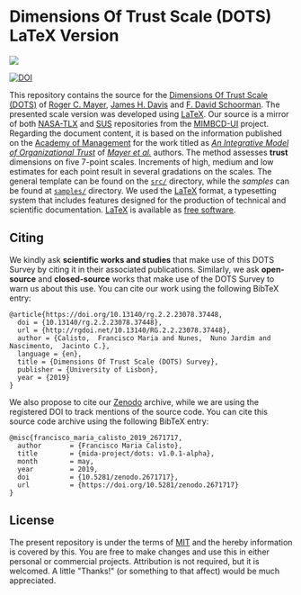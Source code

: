 # Dimensions Of Trust Scale (DOTS) LaTeX Version

<img src="https://upload.wikimedia.org/wikipedia/commons/thumb/9/92/LaTeX_logo.svg/1599px-LaTeX_logo.svg.png">

[![DOI](https://zenodo.org/badge/185374877.svg)](https://zenodo.org/badge/latestdoi/185374877)

This repository contains the source for the [Dimensions Of Trust Scale (DOTS)](http://people.wku.edu/richard.miller/Mayer%20Trust%20article.pdf) of [Roger C. Mayer](https://www.researchgate.net/scientific-contributions/79364000_Roger_C_Mayer), [James H. Davis](https://www.researchgate.net/scientific-contributions/81323154_James_H_Davis) and [F. David Schoorman](https://www.researchgate.net/scientific-contributions/2004290170_F_David_Schoorman). The presented scale version was developed using [LaTeX](https://en.wikipedia.org/wiki/LaTeX). Our source is a mirror of both [NASA-TLX](https://github.com/MIMBCD-UI/nasa-tlx) and [SUS](https://github.com/MIMBCD-UI/sus) repositories from the [MIMBCD-UI](https://github.com/MIMBCD-UI) project. Regarding the document content, it is based on the information published on the [Academy of Management](https://www.jstor.org/publisher/aom) for the work titled as *[An Integrative Model of Organizational Trust](http://people.wku.edu/richard.miller/Mayer%20Trust%20article.pdf)* of *[Mayer et al.](http://people.wku.edu/richard.miller/Mayer%20Trust%20article.pdf)* authors. The  method assesses **trust** dimensions on five 7-point scales. Increments of high, medium and low estimates for each point result in several gradations on the scales. The general template can be found on the [`src/`](src/) directory, while the *samples* can be found at [`samples/`](samples/) directory. We used the [LaTeX](https://www.latex-project.org/) format, a typesetting system that includes features designed for the production of technical and scientific documentation. [LaTeX](https://www.latex-project.org/) is available as [free software](https://www.latex-project.org/lppl/).

## Citing

We kindly ask **scientific works and studies** that make use of this DOTS Survey by citing it in their associated publications. Similarly, we ask **open-source** and **closed-source** works that make use of the DOTS Survey to warn us about this use. You can cite our work using the following BibTeX entry:

```
@article{https://doi.org/10.13140/rg.2.2.23078.37448,
  doi = {10.13140/rg.2.2.23078.37448},
  url = {http://rgdoi.net/10.13140/RG.2.2.23078.37448},
  author = {Calisto,  Francisco Maria and Nunes,  Nuno Jardim and Nascimento,  Jacinto C.},
  language = {en},
  title = {Dimensions Of Trust Scale (DOTS) Survey},
  publisher = {University of Lisbon},
  year = {2019}
}
```

We also propose to cite our [Zenodo](https://zenodo.org) archive, while we are using the registered DOI to track mentions of the source code. You can cite this source code archive using the following BibTeX entry:

```
@misc{francisco_maria_calisto_2019_2671717,
  author       = {Francisco Maria Calisto},
  title        = {mida-project/dots: v1.0.1-alpha},
  month        = may,
  year         = 2019,
  doi          = {10.5281/zenodo.2671717},
  url          = {https://doi.org/10.5281/zenodo.2671717}
}
```

## License

The present repository is under the terms of [MIT](LICENSE) and the hereby information is covered by this. You are free to make changes and use this in either personal or commercial projects. Attribution is not required, but it is welcomed. A little "Thanks!" (or something to that affect) would be much appreciated.
